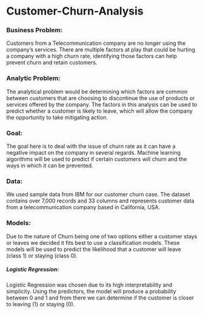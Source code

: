 # Customer-Churn-Analysis

### Business Problem:

Customers from a Telecommunication company are no longer using the company’s services. There are multiple factors at play that could be hurting a company with a high churn rate, identifying those factors can help prevent churn and retain customers.

### Analytic Problem:

The analytical problem would be determining which factors are common between customers that are choosing to discontinue the use of products or services offered by the company. The factors in this analysis can be used to predict whether a customer is likely to leave, which will allow the company the opportunity to take mitigating action.

### Goal:

The goal here is to deal with the issue of churn rate as it can have a negative impact on the company in several regards. Machine learning algorithms will be used to predict if certain customers will churn and the ways in which it can be prevented.

### Data:
We used sample data from IBM for our customer churn case. The dataset contains over 7,000 records and 33 columns and represents customer data from a telecommunication company based in California, USA.

### Models:
Due to the nature of Churn being one of two options either a customer stays or leaves we decided it fits best to use a classification models. These models will be used to predict the likelihood that a customer will leave (class 1) or staying (class 0).

##### Logistic Regression:
Logistic Regression was chosen due to its high interpretability and simplicity. Using the predictors, the model will produce a probability between 0 and 1 and from there we can determine if the customer is closer to leaving (1) or staying (0). 
